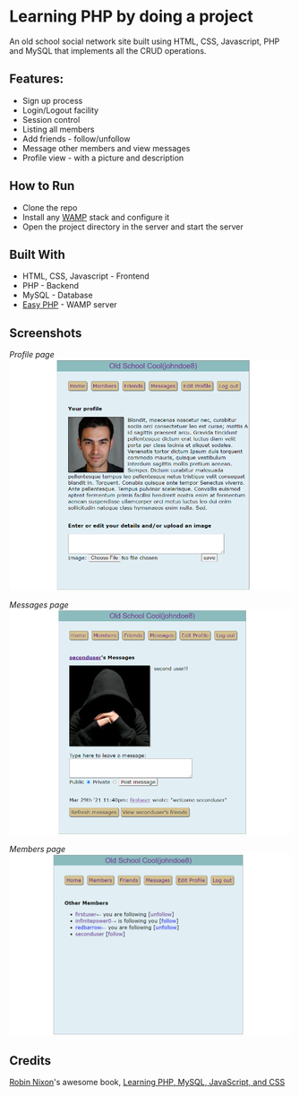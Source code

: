 # Learning PHP by doing a project

An old school social network site built using HTML, CSS, Javascript, PHP and MySQL that implements all the CRUD operations.

## Features:

- Sign up process
- Login/Logout facility
- Session control
- Listing all members
- Add friends - follow/unfollow
- Message other members and view messages
- Profile view - with a picture and description

## How to Run

- Clone the repo
- Install any [WAMP](https://ampps.com/wamp) stack and configure it
- Open the project directory in the server and start the server

## Built With

- HTML, CSS, Javascript - Frontend
- PHP - Backend
- MySQL - Database
- [Easy PHP](https://www.easyphp.org/) - WAMP server

## Screenshots

_Profile page_
<img src='./images/profile.PNG' style='width: 200'>

_Messages page_
<img src='./images/messages.PNG' style='width: 200;' >

_Members page_
<img src='./images/members.PNG' style='width: 200;' >

## Credits

[Robin Nixon](https://github.com/RobinNixon/lpmj6/tree/master/robinsnest)'s awesome book, [Learning PHP, MySQL, JavaScript, and CSS](https://www.amazon.com/Learning-MySQL-JavaScript-Step-Step/dp/1449319262)
